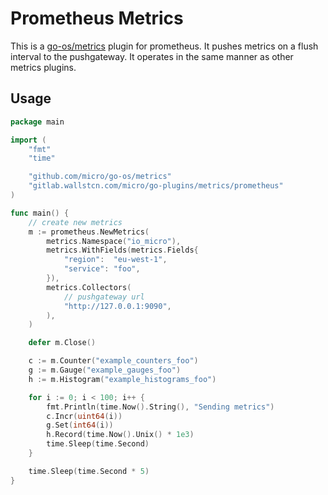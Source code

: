 # Prometheus Metrics

This is a [go-os/metrics](https://github.com/micro/go-os/tree/master/metrics) plugin for prometheus. 
It pushes metrics on a flush interval to the pushgateway. It operates in the same manner as other metrics plugins.

## Usage

```go
package main

import (
	"fmt"
	"time"

	"github.com/micro/go-os/metrics"
	"gitlab.wallstcn.com/micro/go-plugins/metrics/prometheus"
)

func main() {
	// create new metrics
	m := prometheus.NewMetrics(
		metrics.Namespace("io_micro"),
		metrics.WithFields(metrics.Fields{
			"region":  "eu-west-1",
			"service": "foo",
		}),
		metrics.Collectors(
			// pushgateway url
			"http://127.0.0.1:9090",
		),
	)

	defer m.Close()

	c := m.Counter("example_counters_foo")
	g := m.Gauge("example_gauges_foo")
	h := m.Histogram("example_histograms_foo")

	for i := 0; i < 100; i++ {
		fmt.Println(time.Now().String(), "Sending metrics")
		c.Incr(uint64(i))
		g.Set(int64(i))
		h.Record(time.Now().Unix() * 1e3)
		time.Sleep(time.Second)
	}

	time.Sleep(time.Second * 5)
}
```
